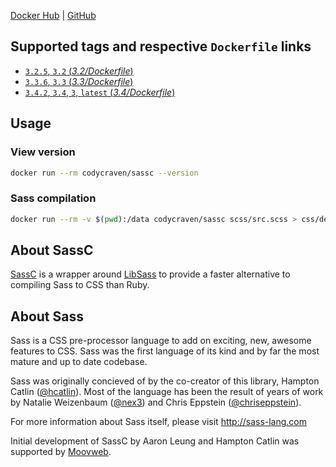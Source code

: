 [Docker Hub](https://hub.docker.com/r/codycraven/sassc/) |
[GitHub](https://github.com/codycraven/docker-sassc)

## Supported tags and respective `Dockerfile` links

* [`3.2.5`, `3.2` (_3.2/Dockerfile_)](https://github.com/codycraven/docker-sassc/blob/master/3.2/Dockerfile)
* [`3.3.6`, `3.3` (_3.3/Dockerfile_)](https://github.com/codycraven/docker-sassc/blob/master/3.3/Dockerfile)
* [`3.4.2`, `3.4`, `3`, `latest` (_3.4/Dockerfile_)](https://github.com/codycraven/docker-sassc/blob/master/3.4/Dockerfile)

## Usage

### View version

```bash
docker run --rm codycraven/sassc --version
```

### Sass compilation

```bash
docker run --rm -v $(pwd):/data codycraven/sassc scss/src.scss > css/dest.css
```

## About SassC

[SassC](https://github.com/sass/sassc) is a wrapper around
[LibSass](http://github.com/sass/libsass) to provide a faster alternative to
compiling Sass to CSS than Ruby.


## About Sass

Sass is a CSS pre-processor language to add on exciting, new, awesome features
to CSS. Sass was the first language of its kind and by far the most mature and
up to date codebase.

Sass was originally concieved of by the co-creator of this library, Hampton
Catlin ([@hcatlin](https://github.com/hcatlin)). Most of the language has been
the result of years of work by Natalie Weizenbaum
([@nex3](https://github.com/nex3)) and Chris Eppstein
([@chriseppstein](https://github.com/chriseppstein)).

For more information about Sass itself, please visit http://sass-lang.com

Initial development of SassC by Aaron Leung and Hampton Catlin was supported by
[Moovweb](http://www.moovweb.com/).
